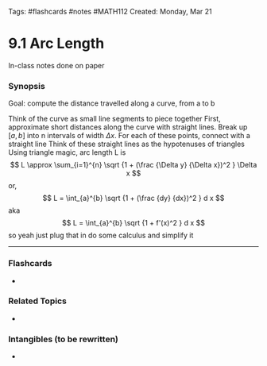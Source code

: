 Tags: #flashcards #notes #MATH112
Created: Monday, Mar 21

# 9.1 Arc Length
In-class notes done on paper

### Synopsis
Goal: compute the distance travelled along a curve, from a to b

Think of the curve as small line segments to piece together
First, approximate short distances along the curve with straight lines. Break up $[a,b]$ into n intervals of width $\Delta x$. For each of these points, connect with a straight line
Think of these straight lines as the hypotenuses of triangles
Using triangle magic, arc length L is
$$
L \approx \sum_{i=1}^{n} \sqrt {1 + (\frac {\Delta y} {\Delta x})^2 } \Delta x
$$
or,
$$
L = \int_{a}^{b} \sqrt {1 + (\frac {dy} {dx})^2 } d x
$$
aka
$$
L = \int_{a}^{b} \sqrt {1 + f'(x)^2 } d x
$$
so yeah just plug that in do some calculus and simplify it


---
### Flashcards
- 


### Related Topics
- 

### Intangibles (to be rewritten)
- 